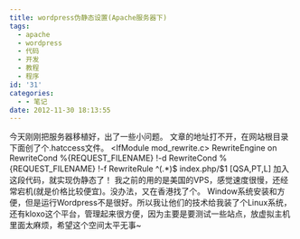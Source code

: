 ```yaml
---
title: wordpress伪静态设置(Apache服务器下)
tags:
  - apache
  - wordpress
  - 代码
  - 开发
  - 教程
  - 程序
id: '31'
categories:
  - - 笔记
date: 2012-11-30 18:13:55
---
```


今天刚刚把服务器移植好，出了一些小问题。 文章的地址打不开，在网站根目录下面创了个.hatccess文件。 <IfModule mod\_rewrite.c> RewriteEngine on RewriteCond %{REQUEST\_FILENAME} !-d RewriteCond %{REQUEST\_FILENAME} !-f RewriteRule ^(.\*)$ index.php/$1 \[QSA,PT,L\] </IfModule> 加入这段代码，就实现伪静态了！ 我之前的用的是美国的VPS，感觉速度很慢，还经常宕机(就是价格比较便宜)。没办法，又在香港找了个。 Window系统安装和方便，但是运行Wordpress不是很好。所以我让他们的技术给我装了个Linux系统，还有kloxo这个平台，管理起来很方便，因为主要是要测试一些站点，放虚拟主机里面太麻烦，希望这个空间太平无事~